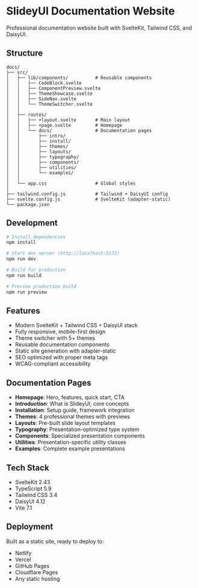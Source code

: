 # SlideyUI Documentation Website

Professional documentation website built with SvelteKit, Tailwind CSS, and DaisyUI.

## Structure

```
docs/
├── src/
│   ├── lib/components/          # Reusable components
│   │   ├── CodeBlock.svelte
│   │   ├── ComponentPreview.svelte
│   │   ├── ThemeShowcase.svelte
│   │   ├── SideNav.svelte
│   │   └── ThemeSwitcher.svelte
│   │
│   ├── routes/
│   │   ├── +layout.svelte       # Main layout
│   │   ├── +page.svelte         # Homepage
│   │   └── docs/                # Documentation pages
│   │       ├── intro/
│   │       ├── install/
│   │       ├── themes/
│   │       ├── layouts/
│   │       ├── typography/
│   │       ├── components/
│   │       ├── utilities/
│   │       └── examples/
│   │
│   └── app.css                  # Global styles
│
├── tailwind.config.js           # Tailwind + DaisyUI config
├── svelte.config.js             # SvelteKit (adapter-static)
└── package.json
```

## Development

```bash
# Install dependencies
npm install

# Start dev server (http://localhost:5173)
npm run dev

# Build for production
npm run build

# Preview production build
npm run preview
```

## Features

- Modern SvelteKit + Tailwind CSS + DaisyUI stack
- Fully responsive, mobile-first design
- Theme switcher with 5+ themes
- Reusable documentation components
- Static site generation with adapter-static
- SEO optimized with proper meta tags
- WCAG-compliant accessibility

## Documentation Pages

- **Homepage**: Hero, features, quick start, CTA
- **Introduction**: What is SlideyUI, core concepts
- **Installation**: Setup guide, framework integration
- **Themes**: 4 professional themes with previews
- **Layouts**: Pre-built slide layout templates
- **Typography**: Presentation-optimized type system
- **Components**: Specialized presentation components
- **Utilities**: Presentation-specific utility classes
- **Examples**: Complete example presentations

## Tech Stack

- SvelteKit 2.43
- TypeScript 5.9
- Tailwind CSS 3.4
- DaisyUI 4.12
- Vite 7.1

## Deployment

Built as a static site, ready to deploy to:
- Netlify
- Vercel
- GitHub Pages
- Cloudflare Pages
- Any static hosting
